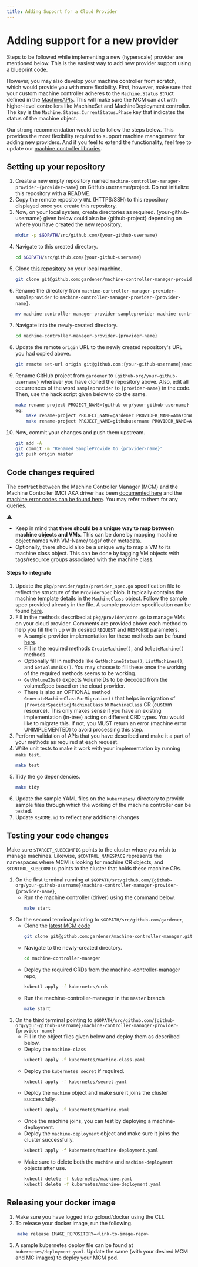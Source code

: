 ```yaml
---
title: Adding Support for a Cloud Provider
---
```


# Adding support for a new provider

Steps to be followed while implementing a new (hyperscale) provider are mentioned below. This is the easiest way to add new provider support using a blueprint code.

However, you may also develop your machine controller from scratch, which would provide you with more flexibility. First, however, make sure that your custom machine controller adheres to the `Machine.Status` struct defined in the [MachineAPIs](/pkg/apis/machine/types.go). This will make sure the MCM can act with higher-level controllers like MachineSet and MachineDeployment controller. The key is the `Machine.Status.CurrentStatus.Phase` key that indicates the status of the machine object.

Our strong recommendation would be to follow the steps below. This provides the most flexibility required to support machine management for adding new providers. And if you feel to extend the functionality, feel free to update our [machine controller libraries](/pkg/util/provider).

## Setting up your repository

1. Create a new empty repository named `machine-controller-manager-provider-{provider-name}` on GitHub username/project. Do not initialize this repository with a README.
1. Copy the remote repository `URL` (HTTPS/SSH) to this repository displayed once you create this repository.
1. Now, on your local system, create directories as required. {your-github-username} given below could also be {github-project} depending on where you have created the new repository.
    ```bash
    mkdir -p $GOPATH/src/github.com/{your-github-username}
    ```
1. Navigate to this created directory.
    ```bash
    cd $GOPATH/src/github.com/{your-github-username}
    ```
1. Clone [this repository](https://github.com/gardener/machine-controller-manager-provider-sampleprovider) on your local machine.
    ```bash
    git clone git@github.com:gardener/machine-controller-manager-provider-sampleprovider.git
    ```
1. Rename the directory from `machine-controller-manager-provider-sampleprovider` to `machine-controller-manager-provider-{provider-name}`.
    ```bash
    mv machine-controller-manager-provider-sampleprovider machine-controller-manager-provider-{provider-name}
    ```
1. Navigate into the newly-created directory.
    ```bash
    cd machine-controller-manager-provider-{provider-name}
    ```
1. Update the remote `origin` URL to the newly created repository's URL you had copied above.
    ```bash
    git remote set-url origin git@github.com:{your-github-username}/machine-controller-manager-provider-{provider-name}.git
    ```
1. Rename GitHub project from `gardener` to `{github-org/your-github-username}` wherever you have cloned the repository above. Also, edit all occurrences of the word `sampleprovider` to `{provider-name}` in the code. Then, use the hack script given below to do the same.
    ```bash
    make rename-project PROJECT_NAME={github-org/your-github-username} PROVIDER_NAME={provider-name}
    eg:
        make rename-project PROJECT_NAME=gardener PROVIDER_NAME=AmazonWebServices (or)
        make rename-project PROJECT_NAME=githubusername PROVIDER_NAME=AWS
    ```
1. Now, commit your changes and push them upstream.
    ```bash
    git add -A
    git commit -m "Renamed SampleProvide to {provider-name}"
    git push origin master
    ```

## Code changes required

The contract between the Machine Controller Manager (MCM) and the Machine Controller (MC) AKA driver has been [documented here](./machine_error_codes.md) and the [machine error codes can be found here](/pkg/util/provider/machinecodes/codes/codes.go). You may refer to them for any queries.

:warning:
- Keep in mind that **there should be a unique way to map between machine objects and VMs**. This can be done by mapping machine object names with VM-Name/ tags/ other metadata.
- Optionally, there should also be a unique way to map a VM to its machine class object. This can be done by tagging VM objects with tags/resource groups associated with the machine class.

#### Steps to integrate

1. Update the `pkg/provider/apis/provider_spec.go` specification file to reflect the structure of the `ProviderSpec` blob. It typically contains the machine template details in the `MachineClass` object. Follow the sample spec provided already in the file. A sample provider specification can be found [here](https://github.com/gardener/machine-controller-manager-provider-aws/blob/master/pkg/aws/apis/aws_provider_spec.go).
1. Fill in the methods described at `pkg/provider/core.go` to manage VMs on your cloud provider. Comments are provided above each method to help you fill them up with desired `REQUEST` and `RESPONSE` parameters.
    - A sample provider implementation for these methods can be found [here](https://github.com/gardener/machine-controller-manager-provider-aws/blob/master/pkg/aws/core.go).
    - Fill in the required methods `CreateMachine()`, and `DeleteMachine()` methods.
    - Optionally fill in methods like `GetMachineStatus()`, `ListMachines()`, and `GetVolumeIDs()`. You may choose to fill these once the working of the required methods seems to be working.
    - `GetVolumeIDs()` expects VolumeIDs to be decoded from the volumeSpec based on the cloud provider.
    - There is also an OPTIONAL method `GenerateMachineClassForMigration()` that helps in migration of `{ProviderSpecific}MachineClass` to `MachineClass` CR (custom resource). This only makes sense if you have an existing implementation (in-tree) acting on different CRD types. You would like to migrate this. If not, you MUST return an error (machine error UNIMPLEMENTED) to avoid processing this step.
1. Perform validation of APIs that you have described and make it a part of your methods as required at each request.
1. Write unit tests to make it work with your implementation by running `make test`.
    ```bash
    make test
    ```
1. Tidy the go dependencies.
    ```bash
    make tidy
    ```
1. Update the sample YAML files on the `kubernetes/` directory to provide sample files through which the working of the machine controller can be tested.
1. Update `README.md` to reflect any additional changes

## Testing your code changes

Make sure `$TARGET_KUBECONFIG` points to the cluster where you wish to manage machines. Likewise, `$CONTROL_NAMESPACE` represents the namespaces where MCM is looking for machine CR objects, and `$CONTROL_KUBECONFIG` points to the cluster that holds these machine CRs.

1. On the first terminal running at `$GOPATH/src/github.com/{github-org/your-github-username}/machine-controller-manager-provider-{provider-name}`,
    - Run the machine controller (driver) using the command below.
        ```bash
        make start
        ```
1. On the second terminal pointing to `$GOPATH/src/github.com/gardener`,
    - Clone the [latest MCM code](https://github.com/gardener/machine-controller-manager)
        ```bash
        git clone git@github.com:gardener/machine-controller-manager.git
        ```
    - Navigate to the newly-created directory.
        ```bash
        cd machine-controller-manager
        ```
    - Deploy the required CRDs from the machine-controller-manager repo,
        ```bash
        kubectl apply -f kubernetes/crds
        ```
    - Run the machine-controller-manager in the `master` branch
        ```bash
        make start
        ```
1. On the third terminal pointing to `$GOPATH/src/github.com/{github-org/your-github-username}/machine-controller-manager-provider-{provider-name}`
    - Fill in the object files given below and deploy them as described below.
    - Deploy the `machine-class`
        ```bash
        kubectl apply -f kubernetes/machine-class.yaml
        ```
    - Deploy the `kubernetes secret` if required.
        ```bash
        kubectl apply -f kubernetes/secret.yaml
        ```
    - Deploy the `machine` object and make sure it joins the cluster successfully.
        ```bash
        kubectl apply -f kubernetes/machine.yaml
        ```
    - Once the machine joins, you can test by deploying a machine-deployment.
    - Deploy the `machine-deployment` object and make sure it joins the cluster successfully.
        ```bash
        kubectl apply -f kubernetes/machine-deployment.yaml
        ```
    - Make sure to delete both the `machine` and `machine-deployment` objects after use.
        ```bash
        kubectl delete -f kubernetes/machine.yaml
        kubectl delete -f kubernetes/machine-deployment.yaml
        ```

## Releasing your docker image

1. Make sure you have logged into gcloud/docker using the CLI.
2. To release your docker image, run the following.
```bash
    make release IMAGE_REPOSITORY=<link-to-image-repo>
```
3. A sample kubernetes deploy file can be found at `kubernetes/deployment.yaml`. Update the same (with your desired MCM and MC images) to deploy your MCM pod.
